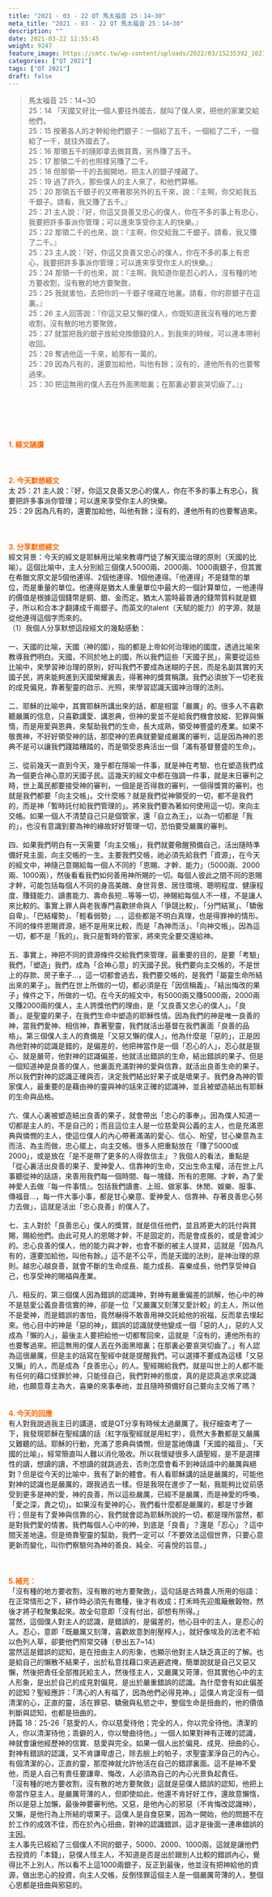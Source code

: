 ```yaml
---
title: "2021 - 03 - 22 QT 馬太福音 25：14~30"
meta_title: "2021 - 03 - 22 QT 馬太福音 25：14~30"
description: ""
date: 2021-03-22 12:55:45
weight: 9247
feature_image: https://cmtc.tw/wp-content/uploads/2022/03/15235392_10211799862337740_180693556567566654_o-1.webp
categories: ["QT 2021"]
tags: ["QT 2021"]
draft: false
---
```


<blockquote>馬太福音 25：14~30<br />
25：14 「天國又好比一個人要往外國去，就叫了僕人來，把他的家業交給他們，<br />
25：15 按著各人的才幹給他們銀子：一個給了五千，一個給了二千，一個給了一千，就往外國去了。<br />
25：16 那領五千的隨即拿去做買賣，另外賺了五千。<br />
25：17 那領二千的也照樣另賺了二千。<br />
25：18 但那領一千的去掘開地，把主人的銀子埋藏了。<br />
25：19 過了許久，那些僕人的主人來了，和他們算帳。<br />
25：20 那領五千銀子的又帶著那另外的五千來，說：『主啊，你交給我五千銀子。請看，我又賺了五千。』<br />
25：21 主人說：『好，你這又良善又忠心的僕人，你在不多的事上有忠心，我要把許多事派你管理；可以進來享受你主人的快樂。』<br />
25：22 那領二千的也來，說：『主啊，你交給我二千銀子。請看，我又賺了二千。』<br />
25：23 主人說：『好，你這又良善又忠心的僕人，你在不多的事上有忠心，我要把許多事派你管理；可以進來享受你主人的快樂。』<br />
25：24 那領一千的也來，說：『主啊，我知道你是忍心的人，沒有種的地方要收割，沒有散的地方要聚斂，<br />
25：25 我就害怕，去把你的一千銀子埋藏在地裏。請看，你的原銀子在這裏。』<br />
25：26 主人回答說：『你這又惡又懶的僕人，你既知道我沒有種的地方要收割，沒有散的地方要聚斂，<br />
25：27 就當把我的銀子放給兌換銀錢的人，到我來的時候，可以連本帶利收回。<br />
25：28 奪過他這一千來，給那有一萬的。<br />
25：29 因為凡有的，還要加給他，叫他有餘；沒有的，連他所有的也要奪過來。<br />
25：30 把這無用的僕人丟在外面黑暗裏；在那裏必要哀哭切齒了。』」</blockquote><br />
&nbsp;<br />
<br />
&nbsp;<br />
<br />
<span style="color: #ff6600;"><strong>1. </strong><strong>經文誦讀</strong></span><br />
<br />
<span style="color: #ff6600;"><strong> </strong></span><br />
<br />
<span style="color: #ff6600;"><strong>2. 今天默想</strong><strong>經文<br />
</strong></span>太 25：21 主人說：『好，你這又良善又忠心的僕人，你在不多的事上有忠心，我要把許多事派你管理；可以進來享受你主人的快樂。<br />
25：29 因為凡有的，還要加給他，叫他有餘；沒有的，連他所有的也要奪過來。<br />
<br />
&nbsp;<br />
<br />
<span style="color: #ff6600;"><strong>3. 分享默想經文<br />
</strong></span>經文背景：今天的經文是耶穌用比喻來教導門徒了解天國治理的原則（天國的比喻）。這個比喻中，主人分別給三個僕人5000兩、2000兩、1000兩銀子，但其實在希臘文原文是5個他連得、2個他連得、1個他連得。「他連得」不是錢幣的單位，而是重量的單位。他連得是猶太人重量單位中最大的一個計算單位，一他連得的價值是根據這個錢幣是銅、銀、金而定。猶太人當時最普通的錢幣質料就是銀子，所以和合本才翻譯成千兩銀子。而英文的talent（天賦的能力）的字源，就是從他連得這個字而來的。<br />
（1）我個人分享默想這段經文的幾點感動：<br />
<br />
一、天國的比喻，天國（神的國），指的都是上帝如何治理祂的國度，透過比喻來教導我們明白。天國，不同於地上的國，所以我們這些「天國子民」，需要從這些比喻中，來學習神治理的原則，好叫我們不要成為迷糊的子民，而是名副其實的天國子民，將來能夠進到天國榮耀裏去，得著神的獎賞稱讚。我們必須放下一切老我的成見偏見，靠著聖靈的啟示、光照，來學習認識天國神治理的法則。<br />
<br />
二、耶穌的比喻中，其實耶穌所講出來的話，都是相當「嚴厲」的。很多人不喜歡聽嚴厲的信息，只喜歡講愛、講恩典，但神的愛並不是給我們機會放縱、犯罪與懶惰，而是用愛與恩典，來幫助我們的生命，長大成熟，領受神豐盛的產業。如果不敬畏神，不好好領受神的話，那麼神的恩典就要變成嚴厲的審判，這是因為神的恩典不是可以讓我們踐踏糟踏的，而是領受恩典活出一個「滿有基督豐盛的生命」。<br />
<br />
三、從前幾天一直到今天，幾乎都在隱喻一件事，就是神在考驗、也在塑造我們成為一個更合神心意的天國子民。這幾天的經文中都在強調一件事，就是末日審判之時，世上萬民都要接受神的審判，一個是是否得救的審判，一個得獎賞的審判，也就是我們都要「向主交帳」。交什麼帳？就是我們從神領受的一切，都不是我們的，而是神「暫時託付給我們管理的」。將來我們要為著如何使用這一切，來向主交帳。如果一個人不清楚自己只是個管家，還「自立為王」，以為一切都是「我的」，也沒有意識到要為神的緣故好好管理一切，恐怕要受嚴厲的審判。<br />
<br />
四、如果我們明白有一天需要「向主交帳」，我們就要儆醒預備自己，活出隨時準備好見主面，向主交帳的一生。主要我們交帳，祂必須先給我們「資源」，在今天的經文中，神隨己意賜給每一個人不同的「恩賜、才幹、能力」（5000兩、2000兩、1000兩），然後看看我們如何善用神所賜的一切。每個人彼此之間不同的恩賜才幹，可能包括每個人不同的身高美醜、身世背景、居住環境、聰明程度、健康程度、賺錢能力、讀書能力、壽命長短…等等一切，神賜給每個人不一樣，不是讓人來比較的。事實上罪人與老我專門喜歡拼命與人「爭競比較」、「分門結黨」、「驕傲自卑」、「巴結權勢」、「輕看弱勢」…，這些都是不明白真理，也是得罪神的情形。不同的條件恩賜資源，絕不是用來比較，而是「為神而活」、「向神交帳」。因為這一切，都不是「我的」，我只是暫時的管家，將來完全要交還給神。<br />
<br />
五、事實上，神把不同的資源條件交給我們來管理，最重要的目的，是要「考驗」我們，「塑造」我們，成為「合神心意」的天國子民。我們要向主交帳的，不是世上的存款、房子車子…，這一切都會過去，我們要交帳的，是我們「屬靈生命所結出來的果子」。我們在世上所做的一切，都必須是在「因信稱義」、「結出悔改的果子」條件之下，所做的一切。在今天的經文中，有5000兩又賺5000兩，2000兩又賺2000兩的僕人，主人誇獎他們的理由，是「又良善又忠心的僕人」。「良善」，是聖靈的果子，在我們生命中塑造的耶穌性情。因為我們的神是唯一良善的神，當我們愛神、相信神，靠著聖靈，我們就活出基督在我們裏面「良善的品格」。第三個僕人主人的責備是「又惡又懶的僕人」，他為什麼是「惡的」，正是因為他對神的認識是錯的，是偏差的，他把神當作是一個「忍心的人」，忍心就是狠心、就是嚴苛，他對神的認識偏差，他就活出錯誤的生命，結出錯誤的果子。但是一個知道神是良善的僕人，他裏面充滿對神的愛與信靠，就活出良善生命的果子。所以我們對神的認識正確與否，決定我們結出好果子或是壞果子。我們身為神的管家僕人，最重要的是藉由神的靈與神的話來正確的認識神，並且被塑造結出有耶穌的生命與品格。<br />
<br />
六、僕人心裏被塑造結出良善的果子，就會帶出「忠心的事奉」。因為僕人知道一切都是主人的，不是自己的；而且這位主人是一位慈愛與公義的主人，也是充滿恩典與憐憫的主人，使這位僕人的內心帶著滿滿的愛心、信心、盼望，甘心樂意為主而活、為主而做，忠心擺上，向主交帳。很多人把重點放在「賺了5000或2000」，或是放在「是不是帶了更多的人得救信主」？我個人的看法，重點是「從心裏活出良善的果子、愛神愛人、信靠神的生命，交出生命主權，活在世上凡事聽從神的話語，來善用我們每一個時間、每一塊錢、所有的恩賜、才幹，為了愛神愛人去做『每一件事情』。包括我們讀書、上班、做家事、休閒、娛樂、服事、傳福音…，每一件大事小事，都是甘心樂意、愛神愛人、信靠神、存著良善忠心努力去做」，這就是活出「忠心良善」的僕人了。<br />
<br />
七、主人對於「良善忠心」僕人的獎賞，就是信任他們，並且將更大的託付與賞賜，賜給他們。由此可見人的恩賜才幹，不是固定的，而是會成長的，或是會減少的。忠心良善的僕人，他的能力與才幹，也會不斷的被主人提昇，這就是「因為凡有的，還要加給他，叫他有餘。」這不是不公平，而是天國的法則，是神治理的原則。越忠心越良善，就會不斷的生命成長、能力成長、喜樂成長，他們享受神自己，也享受神的賜福與產業。<br />
<br />
八、相反的，第三個僕人因為錯誤的認識神，對神有嚴重偏差的誤解，他心中的神不是慈愛公義良善信實的神，卻是一位「又嚴厲又刻薄又愛計較」的主人，所以他不是愛神，而是錯誤的害怕，竟然嚇得不敢善用神交託給他的祝福，反而拿去埋起來。他心目中的神是「惡的神」，錯誤的認識就使他變成一個「惡的人」，惡的人又成為「懶的人」，最後主人要把給他一切都奪回來，這就是「沒有的，連他所有的也要奪過來。把這無用的僕人丟在外面黑暗裏；在那裏必要哀哭切齒了。」有人認為這很嚴厲，但是主的話寫在聖經中就是提醒我們，可以選擇不要成為這樣「又惡又懶」的人，而是成為「良善忠心」的人。聖經賜給我們，就是叫世上的人都不能有任何的藉口怪罪於神，只能怪自己，我們對神的態度，真的是認真追求來認識祂，也願意尊主為大，喜樂的來事奉祂，並且隨時預備好自己要向主交帳了嗎？<br />
<br />
<br />
<span style="color: #ff6600;"><strong>4. 今天的回應<br />
</strong></span>有人對我說過我主日的講道，或是QT分享有時候太過嚴厲了。我仔細查考了一下，我發現耶穌在聖經講的話（紅字版聖經就是用紅字），竟然大多數都是又嚴厲又難聽的話。耶穌的行動，充滿了恩典與憐憫，但是當祂傳講「天國的福音」、「天國的比喻」，經常簡直叫人難以消化吸收。所以我懷疑很多人讀聖經，是不是選擇性的讀，想讀的讀，不想讀的就跳過去，否則怎麼會看不到神話語中的嚴厲與絕對？但是從今天的比喻中，我有了新的體會。有人看耶穌講的話是嚴厲的，可能他對神的認識也是嚴厲的，跟我過去一樣。但是我現在進步了一點，我能夠比從前感受到更多是神的愛，神的良善，所以這些嚴厲，已經不是嚴厲，而是神愛的呼喚，「愛之深，責之切」。如果沒有愛神的心，我們看什麼都是嚴厲的，都是寸步難行；但是有了愛神與信靠的心，我們就會認為耶穌所說的一切，都是理所當然，都是對我們愛的情書。我們每個人心中的神，到底是「良善」？還是「忍心」？這中間天差地遠。但是倚靠聖靈的幫助，我們一定可以「不要效法這個世界，只要心意更新而變化，叫你們察驗何為神的善良、純全、可喜悅的旨意。」<br />
<br />
&nbsp;<br />
<br />
<span style="color: #ff6600;"><strong>5.補充：</strong></span><br />
「沒有種的地方要收割，沒有散的地方要聚斂」，這句話是古時農人所用的俗語：在正常情形之下，耕作時必須先有撒種，後才有收成；打禾時先迎風簸散穀物，然後才將子粒聚集起來。故全句意即「沒有付出，卻想有所得。」<br />
當然，這個僕人對主人的認識，是錯誤的，是偏差的，他心目中的主人，是忍心的人。忍心，意即「既嚴厲又刻薄，喜歡故意剝削壓榨人」，就好像埃及的法老不給以色列人草，卻要他們照常交磚（參出五7~14）<br />
當然這是錯誤的認知，是在扭曲主人的形象，也顯示他對主人缺乏真正的了解。也是給自己的懶散不結果子，出於私意找藉口來逃避遮掩，簡單說就是自己又惡又懶，然後把責任全部推託給主人，然後怪主人，又嚴厲又苛薄，但其實他心中的主人形象，是出於自己的成見對偏見，是出於嚴重錯誤的認識。為什麼會有如此偏差的認知？聖經應許：「清心的人有福了，因為他們必得見神。」這僕人肯定沒有一個清潔的心，正直的靈，活在罪惡、驕傲與私慾之中，整個生命是扭曲的，他的價值判斷與認知，也都是扭曲的。<br />
詩篇 18：25-26「慈愛的人，你以慈愛待他；完全的人，你以完全待他。清潔的人，你以清潔待他；乖僻的人，你以彎曲待他。」一個人如果對神有正確的認識，神就會讓他經歷神的信實、慈愛與完全。如果一個人出於偏見、成見、扭曲的心，對神有錯誤的認識，又不肯謙卑虛己，除去臉上的帕子，求聖靈潔淨自己的內心，有個清潔的心，正直的靈，那麼神就允許他活在自己的錯謬裏面。這不是神不愛他，而是人自己有責任要謙卑、悔改，人必須為自己的內心光景負起責任。<br />
「沒有種的地方要收割，沒有散的地方要聚斂」這就是惡僕人錯誤的認知，他把上帝當作惡主人，是嚴厲苛薄的人，但即使如此，他還不肯好好工作，還故意懶惰，所以是惡上加懶，最後神要審判他。又惡，是他內心的邪惡（不肯悔改認識神），又懶，是他行為上所結的壞果子。這僕人是自食惡果，因為一開始，他的問題不在於工作的成效不佳，而在於內心扭曲，對神的認識錯誤，這才是後面一連串錯誤的主因。<br />
主人事先已經給了三個僕人不同的銀子，5000、2000、1000兩，這就是讓他們去投資的「本錢」，惡僕人怪主人，不知道是否是出於跟別人比較的錯誤內心，覺得比不上別人，所以看不上這1000兩銀子，反正到最後，他並沒有把神給他的資源，做出忠心的投資，向主人交帳，反倒怪罪這個主人是一個嚴厲苛薄的人，整個心思都是扭曲與邪惡的。
        